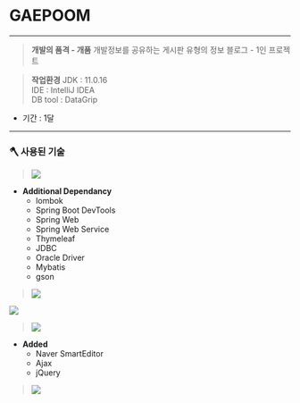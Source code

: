 # GAEPOOM
***
> **개발의 품격 - 개품**
개발정보를 공유하는 게시판 유형의 정보 블로그 - 1인 프로젝트<br>

> **작업환경**
JDK : 11.0.16<br>
IDE : IntelliJ IDEA<br>
DB tool : DataGrip
    
+ 기간 : 1달

***
### 🪓  사용된 기술
> <img src="https://img.shields.io/badge/SpringBoot-6DB33F?style=for-the-badge&logo=springboot&logoColor=white"> <br>
+  **Additional Dependancy**
   + lombok
   + Spring Boot DevTools
   + Spring Web
   + Spring Web Service
   + Thymeleaf
   + JDBC
   + Oracle Driver
   + Mybatis
   + gson
> <img src="https://img.shields.io/badge/HTML5-E34F26?style=for-the-badge&logo=html5&logoColor=white">
<img src="https://img.shields.io/badge/CSS3-1572B6?style=for-the-badge&logo=css3&logoColor=white">

> <img src="https://img.shields.io/badge/JavaScript-F7DF1E?style=for-the-badge&logo=javascript&logoColor=white">
+  **Added**
   + Naver SmartEditor
   + Ajax
   + jQuery
> <img src="https://img.shields.io/badge/KakaoLogin-FFCD00?style=for-the-badge&logo=kakao&logoColor=white">
